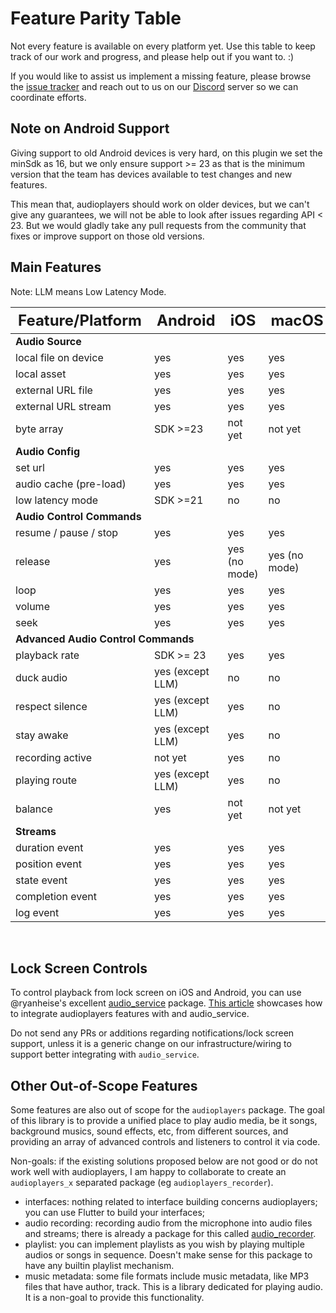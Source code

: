 # Feature Parity Table

Not every feature is available on every platform yet. Use this table to keep track of our work and progress, and please help out if you want to. :)

If you would like to assist us implement a missing feature, please browse the [issue tracker](https://github.com/bluefireteam/audioplayers/issues) and reach out to us on our [Discord](https://discord.gg/pxrBmy4) server so we can coordinate efforts.

## Note on Android Support

Giving support to old Android devices is very hard, on this plugin we set the minSdk as 16, but we only ensure support >= 23 as that is the minimum version that the team has devices available to test changes and new features.

This mean that, audioplayers should work on older devices, but we can't give any guarantees, we will not be able to look after issues regarding API < 23. But we would gladly take any pull requests from the community that fixes or improve support on those old versions.


## Main Features

Note: LLM means Low Latency Mode.

<table width="70%">
    <thead style="font-size: 1.5em">
        <th>Feature/Platform</th>
        <th>Android</th>
        <th>iOS</th>
        <th>macOS</th>
        <th>web</th>
        <th>Windows</th>
        <th>Linux</th>
    </thead>
    <tbody>
        <tr><td colspan="7"><strong>Audio Source</strong></td></tr>
        <tr><td>local file on device</td><td>yes</td><td>yes</td><td>yes</td><td>no</td><td>yes</td><td>yes</td></tr>
        <tr><td>local asset</td><td>yes</td><td>yes</td><td>yes</td><td>yes</td><td>yes</td><td>yes</td></tr>
        <tr><td>external URL file</td><td>yes</td><td>yes</td><td>yes</td><td>yes</td><td>yes</td><td>yes</td></tr>
        <tr><td>external URL stream</td><td>yes</td><td>yes</td><td>yes</td><td>yes</td><td>yes</td><td>yes</td></tr>
        <tr><td>byte array</td><td>SDK >=23</td><td>not yet</td><td>not yet</td><td>not yet</td><td>yes</td><td>not yet</td></tr>
        <tr><td colspan="7"><strong>Audio Config</strong></td></tr>
        <tr><td>set url</td><td>yes</td><td>yes</td><td>yes</td><td>yes</td><td>yes</td><td>yes</td></tr>
        <tr><td>audio cache (pre-load)</td><td>yes</td><td>yes</td><td>yes</td><td>yes</td><td>yes</td><td>yes</td></tr>
        <tr><td>low latency mode</td><td>SDK >=21</td><td>no</td><td>no</td><td>no</td><td>no</td><td>no</td></tr>
        <tr><td colspan="7"><strong>Audio Control Commands</strong></td></tr>
        <tr><td>resume / pause / stop</td><td>yes</td><td>yes</td><td>yes</td><td>yes</td><td>yes</td><td>yes</td></tr>
        <tr><td>release</td><td>yes</td><td>yes (no mode)</td><td>yes (no mode)</td><td>yes (no mode)</td><td>yes (no mode)</td><td>yes (no mode)</td></tr>
        <tr><td>loop</td><td>yes</td><td>yes</td><td>yes</td><td>yes</td><td>yes</td><td>yes</td></tr>
        <tr><td>volume</td><td>yes</td><td>yes</td><td>yes</td><td>yes</td><td>yes</td><td>yes</td></tr>
        <tr><td>seek</td><td>yes</td><td>yes</td><td>yes</td><td>yes</td><td>yes</td><td>yes</td></tr>
        <tr><td colspan="7"><strong>Advanced Audio Control Commands</strong></td></tr>
        <tr><td>playback rate</td><td>SDK >= 23</td><td>yes</td><td>yes</td><td>yes</td><td>yes</td><td>yes</td></tr>
        <tr><td>duck audio</td><td>yes (except LLM)</td><td>no</td><td>no</td><td>no</td><td>no</td><td>no</td></tr>
        <tr><td>respect silence</td><td>yes (except LLM)</td><td>yes</td><td>no</td><td>no</td><td>no</td><td>no</td></tr>
        <tr><td>stay awake</td><td>yes (except LLM)</td><td>yes</td><td>no</td><td>no</td><td>no</td><td>no</td></tr>
        <tr><td>recording active</td><td>not yet</td><td>yes</td><td>no</td><td>no</td><td>no</td><td>no</td></tr>
        <tr><td>playing route</td><td>yes (except LLM)</td><td>yes</td><td>no</td><td>no</td><td>no</td><td>no</td></tr>
        <tr><td>balance</td><td>yes</td><td>not yet</td><td>not yet</td><td>yes</td><td>yes</td><td>yes</td></tr>
        <tr><td colspan="7"><strong>Streams</strong></td></tr>
        <tr><td>duration event</td><td>yes</td><td>yes</td><td>yes</td><td>yes</td><td>yes</td><td>yes</td></tr>
        <tr><td>position event</td><td>yes</td><td>yes</td><td>yes</td><td>yes</td><td>yes</td><td>yes</td></tr>
        <tr><td>state event</td><td>yes</td><td>yes</td><td>yes</td><td>yes</td><td>yes</td><td>yes</td></tr>
        <tr><td>completion event</td><td>yes</td><td>yes</td><td>yes</td><td>yes</td><td>yes</td><td>yes</td></tr>
        <tr><td>log event</td><td>yes</td><td>yes</td><td>yes</td><td>yes</td><td>yes</td><td>yes</td></tr>
    </tbody>
</table>

<br />

## Lock Screen Controls

To control playback from lock screen on iOS and Android, you can use @ryanheise's excellent [audio_service](https://pub.dev/packages/audio_service) package. [This article](https://denis-korovitskii.medium.com/flutter-demo-audioplayers-on-background-via-audio-service-c95d65c90ae1) showcases how to integrate audioplayers features with and audio_service.

Do not send any PRs or additions regarding notifications/lock screen support, unless it is a generic change on our infrastructure/wiring to support better integrating with `audio_service`.

## Other Out-of-Scope Features

Some features are also out of scope for the `audioplayers` package. The goal  of this library is to provide a unified place to play audio media, be it songs, background musics, sound effects, etc, from different sources, and providing an array of advanced controls and listeners to control it via code.

Non-goals: if the existing solutions proposed below are not good or do not work well with audioplayers, I am happy to collaborate to create an `audioplayers_x` separated package (eg `audioplayers_recorder`).

 * interfaces: nothing related to interface building concerns audioplayers; you can use Flutter to build your interfaces;
 * audio recording: recording audio from the microphone into audio files and streams; there is already a package for this called [audio_recorder](https://github.com/ZaraclaJ/audio_recorder).
 * playlist: you can implement playlists as you wish by playing multiple audios or songs in sequence. Doesn't make sense for this package to have any builtin playlist mechanism.
 * music metadata: some file formats include music metadata, like MP3 files that have author, track. This is a library dedicated for playing audio. It is a non-goal to provide this functionality.

